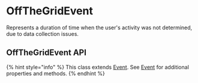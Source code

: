 # OffTheGridEvent

Represents a duration of time when the user's activity was not determined, due to data collection issues.‌

## OffTheGridEvent API <a href="#offthegridevent-api" id="offthegridevent-api"></a>

{% hint style="info" %}
This class extends [Event](./). See [Event](./) for additional properties and methods.
{% endhint %}
